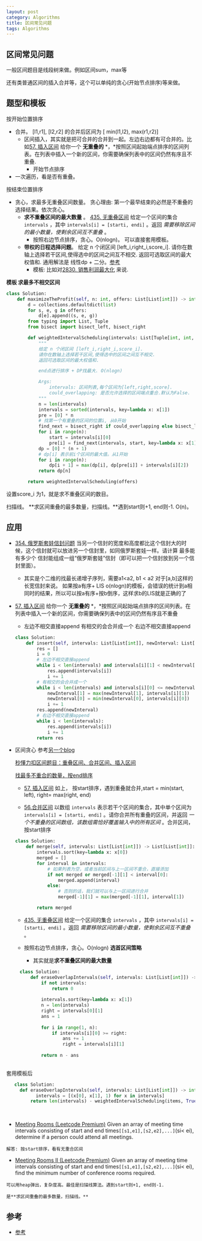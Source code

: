 ```yaml
---
layout: post
category: Algorithms
title: 区间常见问题
tags: Algorithms
---
```


## 区间常见问题



一般区间题目是线段树来做。例如区间sum，max等

还有类普通区间的插入合并等，这个可以单纯的贪心(开始节点排序)等来做。





## 题型和模板

按开始位置排序

- 合并。 [l1,r1], [l2,r2] 的合并后区间为 [ min(l1,l2), max(r1,r2)]
  - 区间插入，其实就是把可合并的合并到一起。左边右边都有可合并的。比如[57. 插入区间](https://leetcode.cn/problems/insert-interval/) 给你一个 **无重叠的** *，*按照区间起始端点排序的区间列表。在列表中插入一个新的区间，你需要确保列表中的区间仍然有序且不重叠. 
    - 开始节点排序
- 一次遍历，看是否有重叠。

按结束位置排序

- 贪心，求最多无重叠区间数量。 贪心理由: 第一个最早结束的必然是不重叠的选择结果。依次贪心。
  - **求不重叠区间的最大数量** 。 [435. 无重叠区间](https://leetcode.cn/problems/non-overlapping-intervals/) 给定一个区间的集合 `intervals` ，其中 `intervals[i] = [starti, endi]` 。返回 *需要移除区间的最小数量，使剩余区间互不重叠* 。 
    - 按照右边节点排序，贪心。O(nlogn)。 可以直接套用模板。
  - **带权的日程选择问题**。 给定 n 个闭区间 [left_i,right_i,score_i]. 请你在数轴上选择若干区间,使得选中的区间之间互不相交. 返回可选取区间的最大权值和. 通用解法是 线性dp + 二分。[参考](https://leetcode.cn/problems/maximize-the-profit-as-the-salesman/solutions/2398862/python-weightedintervalscheduling-wen-ti-t253/)
    - 模板: 比如对[2830. 销售利润最大化](https://leetcode.cn/problems/maximize-the-profit-as-the-salesman/) 来说.

**模板 求最多不相交区间**

```python
class Solution:
    def maximizeTheProfit(self, n: int, offers: List[List[int]]) -> int:
        d = collections.defaultdict(list)
        for s, e, g in offers:
            d[e].append((s, e, g))
        from typing import List, Tuple
        from bisect import bisect_left, bisect_right

        def weightedIntervalScheduling(intervals: List[Tuple[int, int, int]], could_overlapping=False) -> int:
            """
            给定 n 个闭区间 [left_i,right_i,score_i].
            请你在数轴上选择若干区间,使得选中的区间之间互不相交.
            返回可选取区间的最大权值和.

            end点进行排序 + DP找最大. O(nlogn)

            Args:
                intervals: 区间列表,每个区间为[left,right,score].
                could_overlapping: 是否允许选择的区间端点重合.默认为False.
            """
            n = len(intervals)
            intervals = sorted(intervals, key=lambda x: x[1])
            pre = [0] * n
            # 找第一个有重叠的区间的位置i, 从0开始
            find_next = bisect_right if could_overlapping else bisect_left
            for i in range(n):
                start = intervals[i][0]
                pre[i] = find_next(intervals, start, key=lambda x: x[1])
            dp = [0] * (n + 1)
            # dp[i] 表示前i个区间的最大值。从1开始
            for i in range(n):
                dp[i + 1] = max(dp[i], dp[pre[i]] + intervals[i][2])
            return dp[n]

        return weightedIntervalScheduling(offers)


```

设置score_i 为1，就是求不重叠区间的数目。



扫描线。 **求区间重叠的最多数量，扫描线。**遇到start则+1, end则-1.   O(n)。



## 应用

- [354. 俄罗斯套娃信封问题](https://leetcode.cn/problems/russian-doll-envelopes/) 当另一个信封的宽度和高度都比这个信封大的时候，这个信封就可以放进另一个信封里，如同俄罗斯套娃一样。请计算 最多能有多少个 信封能组成一组“俄罗斯套娃”信封（即可以把一个信封放到另一个信封里面）。

  - 其实是个二维的找最长递增子序列，需要a1<a2, b1 < a2 对于[a,b]这样的长宽信封来说。 如果按a有序+ LIS o(nlogn)的模板，会错误的统计到a相同时的结果，所以可以按a有序+按b倒序，这样求b的LIS就是正确的了

- [57. 插入区间](https://leetcode.cn/problems/insert-interval/) 给你一个 **无重叠的** *，*按照区间起始端点排序的区间列表。在列表中插入一个新的区间，你需要确保列表中的区间仍然有序且不重叠

  - 左边不相交直接append 有相交的会合并成一个  右边不相交直接append

  ```python
  class Solution:
      def insert(self, intervals: List[List[int]], newInterval: List[int]) -> List[List[int]]:
          res = []
          i = 0
          # 左边不相交直接append
          while i < len(intervals) and intervals[i][1] < newInterval[0]:
              res.append(intervals[i])
              i += 1
          # 有相交的会合并成一个
          while i < len(intervals) and intervals[i][0] <= newInterval[1]:
              newInterval[1] = max(newInterval[1], intervals[i][1])
              newInterval[0] = min(newInterval[0], intervals[i][0])
              i += 1
          res.append(newInterval)
          # 右边不相交直接append
          while i < len(intervals):
              res.append(intervals[i])
              i += 1
          return res
  
  ```

- 区间贪心 参考[另一个blog](https://mafulong.github.io/2021/05/02/%E5%BF%85%E7%9F%A5%E7%AE%97%E6%B3%95%E9%A2%98%E6%80%BB%E7%BB%93/#interval)

  [秒懂力扣区间题目：重叠区间、合并区间、插入区间](https://mp.weixin.qq.com/s/ioUlNa4ZToCrun3qb4y4Ow)   

  [找最多不重合的数量，按end排序](https://leetcode-cn.com/problems/non-overlapping-intervals/solution/qu-jian-wen-ti-de-tan-xin-jie-fa-de-tong-hzy3/)

  -  [57. 插入区间](https://leetcode.cn/problems/insert-interval/) 如上， 按start排序，遇到重叠就合并,start = min(start, left), right= max(right, end)

  - [56.合并区间](https://leetcode.cn/problems/merge-intervals/) 以数组 `intervals` 表示若干个区间的集合，其中单个区间为 `intervals[i] = [starti, endi]` 。请你合并所有重叠的区间，并返回 *一个不重叠的区间数组，该数组需恰好覆盖输入中的所有区间* 。合并区间，按start排序

  ```python
  class Solution:
      def merge(self, intervals: List[List[int]]) -> List[List[int]]:
          intervals.sort(key=lambda x: x[0])
          merged = []
          for interval in intervals:
              # 如果列表为空，或者当前区间与上一区间不重合，直接添加
              if not merged or merged[-1][1] < interval[0]:
                  merged.append(interval)
              else:
                  # 否则的话，我们就可以与上一区间进行合并
                  merged[-1][1] = max(merged[-1][1], interval[1])
  
          return merged
  ```

  - [435. 无重叠区间](https://leetcode.cn/problems/non-overlapping-intervals/) 给定一个区间的集合 `intervals` ，其中 `intervals[i] = [starti, endi]` 。返回 *需要移除区间的最小数量，使剩余区间互不重叠* 。 
  - 按照右边节点排序，贪心。O(nlogn)  **选首区间策略**
  
    - 其实就是**求不重叠区间的最大数量**
  
 ```python
      class Solution:
          def eraseOverlapIntervals(self, intervals: List[List[int]]) -> int:
              if not intervals:
                  return 0
              
              intervals.sort(key=lambda x: x[1])
              n = len(intervals)
              right = intervals[0][1]
              ans = 1
      
              for i in range(1, n):
                  if intervals[i][0] >= right:
                      ans += 1
                      right = intervals[i][1]
              
              return n - ans
      
 ```


  套用模板后

 ```python
    class Solution:
      def eraseOverlapIntervals(self, intervals: List[List[int]]) -> int:
            intervals = [(x[0], x[1], 1) for x in intervals]
          return len(intervals) - weightedIntervalScheduling(items, True)
 ```

​    

  -  [Meeting Rooms (Leetcode Premium)](https://leetcode-cn.com/problems/meeting-rooms/) Given an array of meeting time intervals consisting of start and end times`[[s1,e1],[s2,e2],...]`(si< ei), determine if a person could attend all meetings.
  
    解答: 按start排序，看有无重合区间
  
  -  [Meeting Rooms II (Leetcode Premium)](https://leetcode-cn.com/problems/meeting-rooms-ii/) Given an array of meeting time intervals consisting of start and end times`[[s1,e1],[s2,e2],...]`(si< ei), find the minimum number of conference rooms required.
  
    可以用heap弹出，复杂度高。最佳是扫描线算法。遇到start则+1, end则-1.  
    
    是**求区间重叠的最多数量，扫描线。**

## 参考

- [参考](https://mp.weixin.qq.com/s/ioUlNa4ZToCrun3qb4y4Ow)
